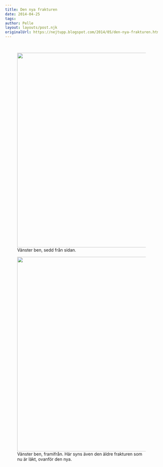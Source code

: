 ```yaml
---
title: Den nya frakturen
date: 2014-04-25
tags: 	
author: Pelle
layout: layouts/post.njk
originalUrl: https://nejtupp.blogspot.com/2014/05/den-nya-frakturen.html
---
```


<br>

<figure>
	<img src="../../../../img/Ro%CC%88ntgenbilder-Underben+va%CC%88_20140425_105122.jpg" height="640" width="449">
	<figcaption>Vänster ben, sedd från sidan.</figcaption>
</figure>

<figure>
	<img src="../../../../img/Ro%CC%88ntgenbilder-Underben+va%CC%88_20140425_105043.jpg" height="640" width="449">
	<figcaption>Vänster ben, framifrån. Här syns även den äldre frakturen som nu är läkt, ovanför den nya.</figcaption>
</figure><div class="separator" style="clear: both; text-align: center;"><br></div><br><div class="separator" style="clear: both; text-align: center;"><br></div><br>

